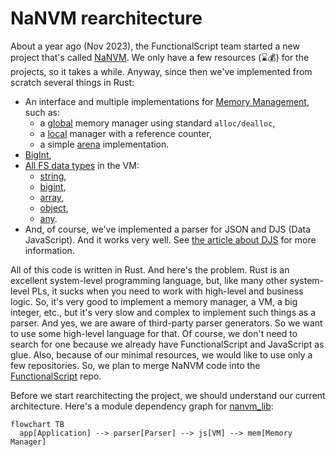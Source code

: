 # NaNVM rearchitecture

About a year ago (Nov 2023), the FunctionalScript team started a new project that's called [NaNVM](https://github.com/functionalscript/nanvm). We only have a few resources (⌛💰) for the projects, so it takes a while. Anyway, since then we've implemented from scratch several things in Rust:
- An interface and multiple implementations for [Memory Management](https://github.com/functionalscript/nanvm/tree/main/nanvm-lib/src/mem), such as:
  - a [global](https://github.com/functionalscript/nanvm/blob/main/nanvm-lib/src/mem/global.rs) memory manager using standard `alloc/dealloc`,
  - a [local](https://github.com/functionalscript/nanvm/blob/main/nanvm-lib/src/mem/local.rs) manager with a reference counter,
  - a simple [arena](https://github.com/functionalscript/nanvm/blob/main/nanvm-lib/src/mem/arena.rs) implementation.
- [BigInt](https://github.com/functionalscript/nanvm/blob/main/nanvm-lib/src/big_numbers/big_int.rs),
- [All FS data types](https://github.com/functionalscript/nanvm/tree/main/nanvm-lib/src/js) in the VM:
  - [string](https://github.com/functionalscript/nanvm/blob/main/nanvm-lib/src/js/js_string.rs),
  - [bigint](https://github.com/functionalscript/nanvm/blob/main/nanvm-lib/src/js/js_bigint.rs),
  - [array](https://github.com/functionalscript/nanvm/blob/main/nanvm-lib/src/js/js_array.rs),
  - [object](https://github.com/functionalscript/nanvm/blob/main/nanvm-lib/src/js/js_object.rs),
  - [any](https://github.com/functionalscript/nanvm/blob/main/nanvm-lib/src/js/any.rs).
- And, of course, we've implemented a parser for JSON and DJS (Data JavaScript). And it works very well. See [the article about DJS](https://medium.com/@sasha.gil/bridging-the-gap-from-json-to-javascript-without-dsls-fee273573f1b) for more information.

All of this code is written in Rust. And here's the problem. Rust is an excellent system-level programming language, but, like many other system-level PLs, it sucks when you need to work with high-level and business logic. So, it's very good to implement a memory manager, a VM, a big integer, etc., but it's very slow and complex to implement such things as a parser. And yes, we are aware of third-party parser generators. So we want to use some high-level language for that. Of course, we don't need to search for one because we already have FunctionalScript and JavaScript as glue. Also, because of our minimal resources, we would like to use only a few repositories. So, we plan to merge NaNVM code into the [FunctionalScript](https://github.com/functionalscript/functionalscript) repo.

Before we start rearchitecting the project, we should understand our current architecture. Here's a module dependency graph for [nanvm_lib](https://github.com/functionalscript/nanvm/tree/main/nanvm-lib/src):

```mermaid
flowchart TB
  app[Application] --> parser[Parser] --> js[VM] --> mem[Memory Manager]
```
